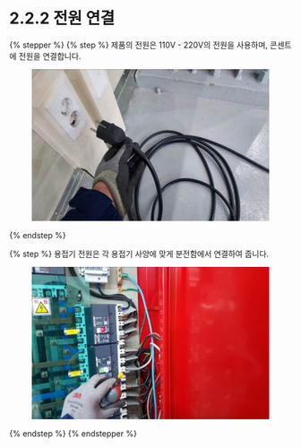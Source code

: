 # 2.2.2 전원 연결

{% stepper %}
{% step %}
제품의 전원은 110V - 220V의 전원을 사용하며, 콘센트에 전원을 연결합니다.

<figure><img src="img/section2.2.2_1.jpg" alt=""><figcaption></figcaption></figure>
{% endstep %}

{% step %}
용접기 전원은 각 용접기 사양에 맞게 분전함에서 연결하여 줍니다.

<figure><img src="img/section2.2.2_2.jpg" alt=""><figcaption></figcaption></figure>
{% endstep %}
{% endstepper %}
